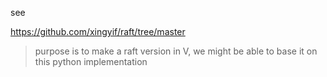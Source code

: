 see

https://github.com/xingyif/raft/tree/master

> purpose is to make a raft version in V, we might be able to base it on this python implementation